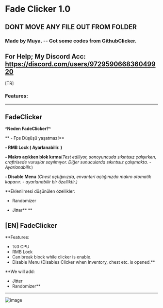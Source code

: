 # Fade Clicker 1.0
**DONT MOVE ANY FILE OUT FROM FOLDER**
--------------------------------------------------------
### Made by Muya. -- Got some codes from GithubClicker.
 **For Help; 
My Discord Acc: https://discord.com/users/972959066836049920**
--------------------------------------------------------
[TR]
### Features:
------------------------------
**FadeClicker**
------------------------------
**^Neden FadeClicker?^**

** - Fps Düşüşü yaşatmaz!**

**- RMB Lock ( Ayarlanabilir. )**

**- Makro açıkken blok kırma**(*Test ediliyor, sonoyuncuda sıkıntısız çalışırken, craftrisede vuruşlar sayılmıyor. Diğer sunucularda sıkıntısız çalışmakta. - Ayarlanabilir.*)

**- Disable Menu** *(Chest açtığınızda, envanteri açtığınızda makro otomatik kapanır. - ayarlanabilir bir özelliktir.)*

**Eklenilmesi düşünülen özellikler:

- Randomizer

- Jitter**
**

[EN]
**FadeClicker**
------------------------------
**Features:
- %0 CPU
- RMB Lock
- Can break block while clicker is enable.
- Disable Menu (Disables Clicker when Inventory, chest etc. is opened.**

**We will add:
- Jitter
- Randomizer**


---------------------------------------------------------
![image](https://user-images.githubusercontent.com/110637844/182966804-98b1e49f-d9fa-4d3c-aa5b-adf5c679b640.png)
